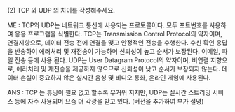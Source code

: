 (2) TCP 와 UDP 의 차이를 작성해주세요.

ME : TCP와 UDP는 네트워크 통신에 사용되는 프로토콜이다. 모두 포트번호를 사용하여 응용 프로그램을 식별한다.
TCP는 Transmission Control Protocol의 약자이며, 연결지향으로, 데이터 전송 전에 연결을 맺고 안정적인 전송을 수행한다. 수신 확인 응답을 반송하여 에러처리 및 재전송이 가능하며 신뢰성이 높고 순서가 보장된다. 이메일, 파일 전송 등에 사용 된다.
UDP는 User Datagram Protocol의 약자이며, 비연결 지향으로, 에러처리 및 재전송을 제공하지 않으므로 신뢰성이 낮고 순서가 보장되지 않는다. 데이터 손실이 중요하지 않은 실시간 음성 및 비디오 통화, 온라인 게임에 사용된다.

ANS : 
TCP 는 튜닝이 필요 없고 할수록 무거워 지지만, UDP는 실시간 스트리밍 서비스 등에 자주 사용되며 요즘 더 각광을 받고 있다. (버전을 추가하여 부가 설명)
